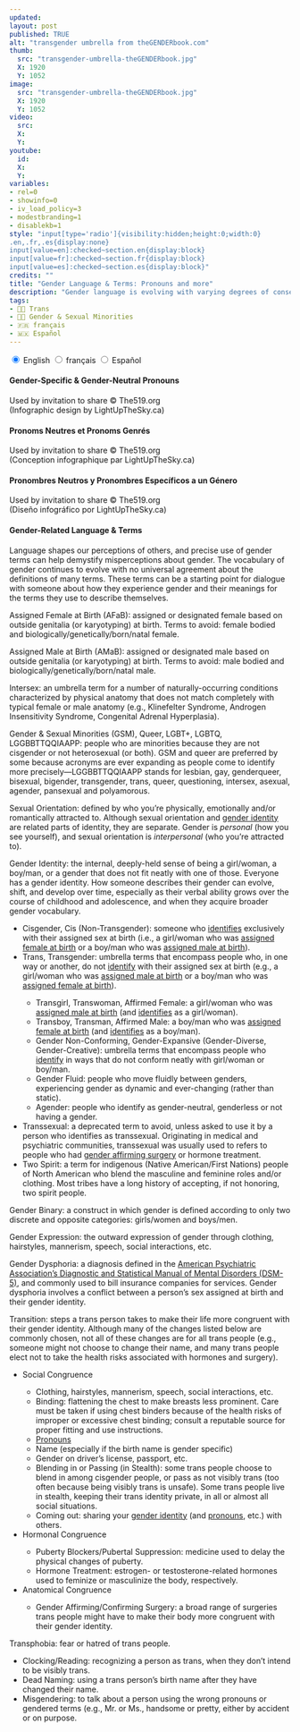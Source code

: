 ```yaml
---
updated:
layout: post
published: TRUE
alt: "transgender umbrella from theGENDERbook.com"
thumb:
  src: "transgender-umbrella-theGENDERbook.jpg"
  X: 1920
  Y: 1052
image:
  src: "transgender-umbrella-theGENDERbook.jpg"
  X: 1920
  Y: 1052
video:
  src:
  X:
  Y:
youtube:
  id:
  X:
  Y:
variables:
- rel=0
- showinfo=0
- iv_load_policy=3
- modestbranding=1
- disablekb=1
style: "input[type='radio']{visibility:hidden;height:0;width:0}
.en,.fr,.es{display:none}
input[value=en]:checked~section.en{display:block}
input[value=fr]:checked~section.fr{display:block}
input[value=es]:checked~section.es{display:block}"
credits: ""
title: "Gender Language & Terms: Pronouns and more"
description: "Gender language is evolving with varying degrees of consensus on definitions. How do I talk about gender? How do I know which pronouns to use? TL;DR: Just ask"
tags:
- 🏳️‍🌈 Trans
- 🏳️‍🌈 Gender & Sexual Minorities
- 🇫🇷 français
- 🇲🇽 Español
---
```

<div class="right" id="Pronouns">
<input type="radio" name="pronouns" id="pronouns-en" value="en" checked />
<label for="pronouns-en" on="tap:GenderNeutralPronouns.show()">English</label>
<input type="radio" name="pronouns" id="pronouns-fr" value="fr" />
<label for="pronouns-fr" on="tap:PronomsNeutres.show()">français</label>
<input type="radio" name="pronouns" id="pronouns-es" value="es" />
<label for="pronouns-es" on="tap:PronombresNeutros.show()">Español</label>
<section class="en" id="GenderNeutralPronouns">
	<h4>Gender-Specific & Gender-Neutral Pronouns</h4>
	<amp-img alt="Gender Neutral Pronouns (Infographic)" width="1920" height="2884" src="{{site.cache}}/320/Gender-Neutral-Pronouns-Infographic.jpg" srcset="{{site.cache}}/320/Gender-Neutral-Pronouns-Infographic.jpg 320w,{{site.cache}}/640/Gender-Neutral-Pronouns-Infographic.jpg 640w,{{site.cache}}/1280/Gender-Neutral-Pronouns-Infographic.jpg 1280w,{{site.cache}}/1920/Gender-Neutral-Pronouns-Infographic.jpg 1920w" layout="responsive"></amp-img>
	<p class="credits">Used&nbsp;by&nbsp;invitation&nbsp;to&nbsp;share &copy;&nbsp;The519.org (Infographic&nbsp;design&nbsp;by&nbsp;LightUpTheSky.ca)</p>
</section>
<section class="fr" id="PronomsNeutres">
	<h4>Pronoms Neutres et Pronoms Genrés</h4>
	<amp-img alt="Pronoms Neutres (Infographique)" width="1920" height="2880" src="{{site.cache}}/320/Pronoms-Neutres-Infographique.jpg" srcset="{{site.cache}}/320/Pronoms-Neutres-Infographique.jpg 320w,{{site.cache}}/640/Pronoms-Neutres-Infographique.jpg 640w,{{site.cache}}/1280/Pronoms-Neutres-Infographique.jpg 1280w,{{site.cache}}/1920/Pronoms-Neutres-Infographique.jpg 1920w" layout="responsive"></amp-img>
	<p class="credits">Used&nbsp;by&nbsp;invitation&nbsp;to&nbsp;share &copy;&nbsp;The519.org (Conception&nbsp;infographique&nbsp;par&nbsp;LightUpTheSky.ca)</p>
</section>
<section class="es" id="PronombresNeutros">
	<h4>Pronombres Neutros y Pronombres Específicos a un Género</h4>
	<amp-img alt="Pronombres Neutros (Infographic)" width="1920" height="2822" src="{{site.cache}}/320/Pronombres-Neutros-Infographic.jpg" srcset="{{site.cache}}/320/Pronombres-Neutros-Infographic.jpg 320w,{{site.cache}}/640/Pronombres-Neutros-Infographic.jpg 640w,{{site.cache}}/1280/Pronombres-Neutros-Infographic.jpg 1280w,{{site.cache}}/1920/Pronombres-Neutros-Infographic.jpg 1920w" layout="responsive"></amp-img>
	<p class="credits">Used&nbsp;by&nbsp;invitation&nbsp;to&nbsp;share &copy;&nbsp;The519.org (Diseño&nbsp;infográfico&nbsp;por&nbsp;LightUpTheSky.ca)</p>
</section>
</div>
<h4>Gender-Related Language & Terms</h4>
<p>Language shapes our perceptions of others, and precise use of gender terms can help demystify misperceptions about gender. The vocabulary of gender continues to evolve with no universal agreement about the definitions of many terms. These terms can be a starting point for dialogue with someone about how they experience gender and their meanings for the terms they use to describe themselves.</p>
<p id="AFaB">Assigned Female at Birth (AFaB): assigned or designated female based on outside genitalia (or karyotyping) at birth. Terms to avoid: female bodied and biologically/genetically/born/natal female.</p>
<p id="AMaB">Assigned Male at Birth (AMaB): assigned or designated male based on outside genitalia (or karyotyping) at birth. Terms to avoid: male bodied and biologically/genetically/born/natal male.</p>
<p id="Intersex">Intersex: an umbrella term for a number of naturally-occurring conditions characterized by physical anatomy that does not match completely with typical female or male anatomy (e.g., Klinefelter Syndrome, Androgen Insensitivity Syndrome, Congenital Adrenal Hyperplasia).</p>
<p id="GSM">Gender & Sexual Minorities (GSM), Queer, LGBT+, LGBTQ, LGGBBTTQQIAAPP: people who are minorities because they are not cisgender or not heterosexual (or both). GSM and queer are preferred by some because acronyms are ever expanding as people come to identify more precisely&mdash;LGGBBTTQQIAAPP stands for lesbian, gay, genderqueer, bisexual, bigender, transgender, trans, queer, questioning, intersex, asexual, agender, pansexual and polyamorous.</p>
<p id="SexualOrientation">Sexual Orientation: defined by who you’re physically, emotionally and/or romantically attracted to. Although sexual orientation and <a href="#GenderIdentity">gender identity</a> are related parts of identity, they are separate. Gender is <i>personal</i> (how you see yourself), and sexual orientation is <i>interpersonal</i> (who you’re attracted to).</p>
<p id="GenderIdentity">Gender Identity: the internal, deeply-held sense of being a girl/woman, a boy/man, or a gender that does not fit neatly with one of those. Everyone has a gender identity. How someone describes their gender can evolve, shift, and develop over time, especially as their verbal ability grows over the course of childhood and adolescence, and when they acquire broader gender vocabulary.</p>
<ul>
	<li>Cisgender, Cis (Non-Transgender): someone who <a href="#GenderIdentity">identifies</a> exclusively with their assigned sex at birth (i.e., a girl/woman who was <a href="#AFaB">assigned female at birth</a> or a boy/man who was <a href="#AMaB">assigned male at birth</a>).</li>
	<li>Trans, Transgender: umbrella terms that encompass people who, in one way or another, do not <a href="#GenderIdentity">identify</a> with their assigned sex at birth (e.g., a girl/woman who was <a href="#AMaB">assigned male at birth</a> or a boy/man who was <a href="#AFaB">assigned female at birth</a>).</li>
	<ul>
		<li id="Transgirl">Transgirl, Transwoman, Affirmed Female: a girl/woman who was <a href="#AMaB">assigned male at birth</a> (and <a href="#GenderIdentity">identifies</a> as a girl/woman).</li>
		<li id="Transboy">Transboy, Transman, Affirmed Male: a boy/man who was <a href="#AFaB">assigned female at birth</a> (and <a href="#GenderIdentity">identifies</a> as a boy/man).</li>
		<li>Gender Non-Conforming, Gender-Expansive (Gender-Diverse, Gender-Creative): umbrella terms that encompass people who <a href="#GenderIdentity">identify</a> in ways that do not conform neatly with girl/woman or boy/man.</li>
		<li id="GenderFluid">Gender Fluid: people who move fluidly between genders, experiencing gender as dynamic and ever-changing (rather than static).</li>
		<li id="Agender">Agender: people who identify as gender-neutral, genderless or not having a gender.</li>
	</ul>
	<li id="Transsexual">Transsexual: a deprecated term to avoid, unless asked to use it by a person who identifies as transsexual. Originating in medical and psychiatric communities, transsexual was usually used to refers to people who had <a href="#GenderAffirmingSurgery">gender affirming surgery</a> or hormone treatment.</li>
	<li id="TwoSpirit">Two Spirit: a term for indigenous (Native American/First Nations) people of North American who blend the masculine and feminine roles and/or clothing. Most tribes have a long history of accepting, if not honoring, two spirit people.</li>
</ul>
<p>Gender Binary: a construct in which gender is defined according to only two discrete and opposite categories: girls/women and boys/men.</p>
<p>Gender Expression: the outward expression of gender through clothing, hairstyles, mannerism, speech, social interactions, etc.</p>
<p>Gender Dysphoria: a diagnosis defined in the <a rel="nofollow" href="https://www.psychiatry.org/patients-families/gender-dysphoria/what-is-gender-dysphoria">American Psychiatric Association’s Diagnostic and Statistical Manual of Mental Disorders (DSM-5)</a>, and commonly used to bill insurance companies for services. Gender dysphoria involves a conflict between a person’s sex assigned at birth and their gender identity.</p>
<p id="Transition">Transition: steps a trans person takes to make their life more congruent with their gender identity. Although many of the changes listed below are commonly chosen, not all of these changes are for all trans people (e.g., someone might not choose to change their name, and many trans people elect not to take the health risks associated with hormones and surgery).</p>
<ul>
	<li>Social Congruence</li>
	<ul>
		<li>Clothing, hairstyles, mannerism, speech, social interactions, etc.</li>
		<li>Binding: flattening the chest to make breasts less prominent. Care must be taken if using chest binders because of the health risks of improper or excessive chest binding; consult a reputable source for proper fitting and use instructions.</li>
		<li><a href="#Pronouns">Pronouns</a></li>
		<li>Name (especially if the birth name is gender specific)</li>
		<li>Gender on driver’s license, passport, etc.</li>
		<li>Blending in or Passing (in Stealth): some trans people choose to blend in among cisgender people, or pass as not visibly trans (too often because being visibly trans is unsafe). Some trans people live in stealth, keeping their trans identity private, in all or almost all social situations.</li>
		<li>Coming out: sharing your <a href="#GenderIdentity">gender identity</a> (and <a href="#Pronouns">pronouns</a>, etc.) with others.</li>
	</ul>
	<li>Hormonal Congruence</li>
	<ul>
		<li>Puberty Blockers/Pubertal Suppression: medicine used to delay the physical changes of puberty.</li>
		<li>Hormone Treatment: estrogen- or testosterone-related hormones used to feminize or masculinize the body, respectively.</li>
	</ul>
	<li>Anatomical Congruence</li>
	<ul>
		<li>Gender Affirming/Confirming Surgery: a broad range of surgeries trans people might have to make their body more congruent with their gender identity.</li>
	</ul>
</ul>
<p>Transphobia: fear or hatred of trans people.</p>
<ul>
	<li>Clocking/Reading: recognizing a person as trans, when they don’t intend to be visibly trans.</li>
	<li>Dead Naming: using a trans person’s birth name after they have changed their name.</li>
	<li>Misgendering: to talk about a person using the wrong pronouns or gendered terms (e.g., Mr. or Ms., handsome or pretty,  either by accident or on purpose.</li>
</ul>